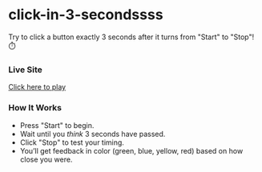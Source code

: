 # click-in-3-secondssss

Try to click a button exactly 3 seconds after it turns from "Start" to "Stop"! ⏱️

### Live Site
[Click here to play](https://abigailzel.github.io/click-in-3-secondssss)

### How It Works
- Press "Start" to begin.
- Wait until you *think* 3 seconds have passed.
- Click "Stop" to test your timing.
- You’ll get feedback in color (green, blue, yellow, red) based on how close you were.


